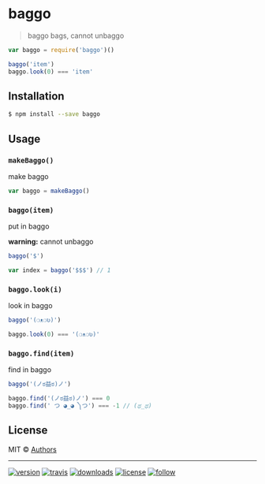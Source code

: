 # baggo

> baggo bags, cannot unbaggo

```js
var baggo = require('baggo')()

baggo('item')
baggo.look(0) === 'item'
```

## Installation

```sh
$ npm install --save baggo
```

## Usage

### `makeBaggo()`

make baggo

```js
var baggo = makeBaggo()
```

### `baggo(item)`

put in baggo

**warning:** cannot unbaggo

```js
baggo('$')

var index = baggo('$$$') // 1
```

### `baggo.look(i)`

look in baggo

```js
baggo('(❍ᴥ❍ʋ)')

baggo.look(0) === '(❍ᴥ❍ʋ)'
```

### `baggo.find(item)`

find in baggo

```js
baggo('(ノಠ益ಠ)ノ')

baggo.find('(ノಠ益ಠ)ノ') === 0
baggo.find(' つ ◕_◕ ༽つ') === -1 // (ಥ_ಥ)
```

## License

MIT © [Authors](AUTHORS)

---

[![version](https://img.shields.io/npm/v/baggo.svg?style=flat-square)][package] [![travis](https://img.shields.io/travis/baggo/baggo.svg?style=flat-square)](https://travis-ci.org/jamen/baggo) [![downloads](https://img.shields.io/npm/dt/baggo.svg?style=flat-square)][package] [![license](https://img.shields.io/npm/l/express.svg?style=flat-square)][package] [![follow](https://img.shields.io/github/followers/baggo.svg?style=social&label=Follow)](https://github.com/baggo)

[package]: https://npmjs.org/package/baggo
